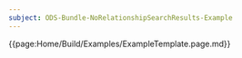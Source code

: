 ```yaml
---
subject: ODS-Bundle-NoRelationshipSearchResults-Example
---
```


{{page:Home/Build/Examples/ExampleTemplate.page.md}}